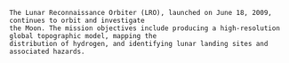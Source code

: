 
    The Lunar Reconnaissance Orbiter (LRO), launched on June 18, 2009, continues to orbit and investigate 
    the Moon. The mission objectives include producing a high-resolution global topographic model, mapping the 
    distribution of hydrogen, and identifying lunar landing sites and associated hazards.     
        